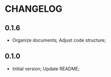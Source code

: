 # CHANGELOG

## 0.1.6

- Organize documents; Adjust code structure;

## 0.1.0

- Initial version; Update README;
